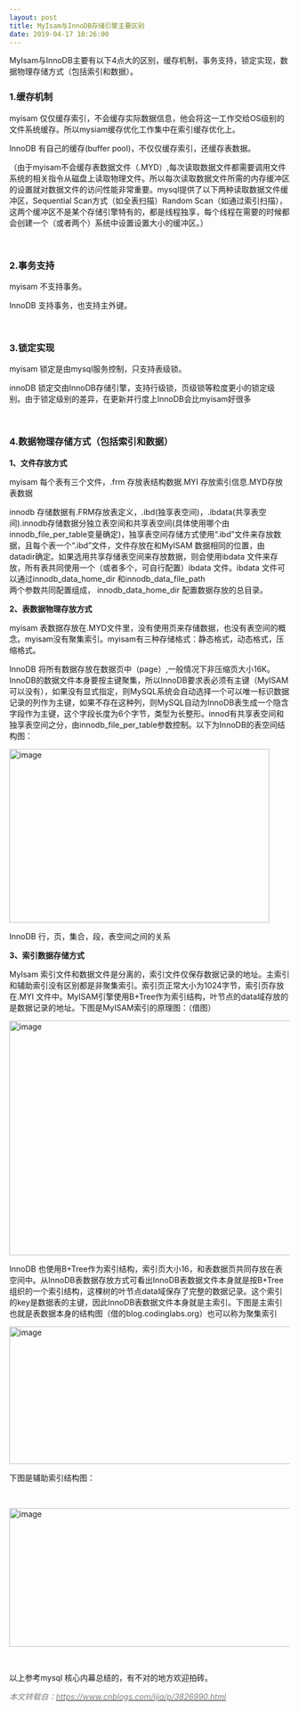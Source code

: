 ```yaml
---
layout: post
title: MyIsam与InnoDB存储引擎主要区别
date: 2019-04-17 10:26:00
---
```

<p>MyIsam与InnoDB主要有以下4点大的区别，缓存机制，事务支持，锁定实现，数据物理存储方式（包括索引和数据）。</p>
<h3>1.缓存机制</h3>
<p>myisam 仅仅缓存索引，不会缓存实际数据信息，他会将这一工作交给OS级别的文件系统缓存。所以mysiam缓存优化工作集中在索引缓存优化上。</p>
<p>InnoDB 有自己的缓存(buffer pool)，不仅仅缓存索引，还缓存表数据。</p>
<p>（由于myisam不会缓存表数据文件（.MYD）,每次读取数据文件都需要调用文件系统的相关指令从磁盘上读取物理文件。所以每次读取数据文件所需的内存缓冲区的设置就对数据文件的访问性能非常重要。mysql提供了以下两种读取数据文件缓冲区，Sequential Scan方式（如全表扫描）Random Scan（如通过索引扫描），这两个缓冲区不是某个存储引擎特有的，都是线程独享，每个线程在需要的时候都会创建一个（或者两个）系统中设置设置大小的缓冲区。）</p>
<p>&nbsp;</p>
<h3>2.事务支持</h3>
<p>myisam 不支持事务。</p>
<p>InnoDB 支持事务，也支持主外键。</p>
<p>&nbsp;</p>
<h3>3.锁定实现</h3>
<p>myisam 锁定是由mysql服务控制，只支持表级锁。</p>
<p>innoDB 锁定交由InnoDB存储引擎，支持行级锁，页级锁等粒度更小的锁定级别。由于锁定级别的差异，在更新并行度上InnoDB会比myisam好很多</p>
<p>&nbsp;</p>
<h3>4.数据物理存储方式（包括索引和数据）</h3>
<p><strong>1、文件存放方式</strong></p>
<p>myisam 每个表有三个文件，.frm 存放表结构数据.MYI 存放索引信息.MYD存放表数据</p>
<p>innodb 存储数据有.FRM存放表定义，.ibd(独享表空间)，.ibdata(共享表空间).innodb存储数据分独立表空间和共享表空间(具体使用哪个由innodb_file_per_table变量确定)，独享表空间存储方式使用&ldquo;.ibd&rdquo;文件来存放数据，且每个表一个&ldquo;.ibd&rdquo;文件，文件存放在和MyISAM 数据相同的位置，由datadir确定。如果选用共享存储表空间来存放数据，则会使用ibdata 文件来存放，所有表共同使用一个（或者多个，可自行配置）ibdata 文件。ibdata 文件可以通过innodb_data_home_dir 和innodb_data_file_path<br />两个参数共同配置组成， innodb_data_home_dir 配置数据存放的总目录。</p>
<p><strong>2、表数据物理存放方式</strong></p>
<p>myisam 表数据存放在.MYD文件里，没有使用页来存储数据，也没有表空间的概念。myisam没有聚集索引。myisam有三种存储格式：静态格式，动态格式，压缩格式。</p>
<p>InnoDB 将所有数据存放在数据页中（page）,一般情况下非压缩页大小16K。InnoDB的数据文件本身要按主键聚集，所以InnoDB要求表必须有主键（MyISAM可以没有），如果没有显式指定，则MySQL系统会自动选择一个可以唯一标识数据记录的列作为主键，如果不存在这种列，则MySQL自动为InnoDB表生成一个隐含字段作为主键，这个字段长度为6个字节，类型为长整形。innod有共享表空间和独享表空间之分，由innodb_file_per_table参数控制。以下为InnoDB的表空间结构图：</p>
<p><a href="https://images0.cnblogs.com/blog/648313/201407/061302400906410.png"><img title="image" src="https://images0.cnblogs.com/blog/648313/201407/061302412158854.png" alt="image" width="467" height="312" border="0" /></a></p>
<p>InnoDB 行，页，集合，段，表空间之间的关系</p>
<p><strong>3、索引数据存储方式</strong></p>
<p>MyIsam 索引文件和数据文件是分离的，索引文件仅保存数据记录的地址。主索引和辅助索引没有区别都是非聚集索引。索引页正常大小为1024字节，索引页存放在.MYI 文件中。MyISAM引擎使用B+Tree作为索引结构，叶节点的data域存放的是数据记录的地址。下图是MyISAM索引的原理图：（借图）</p>
<p><a href="https://images0.cnblogs.com/blog/648313/201407/061302418095968.png"><img title="image" src="https://images0.cnblogs.com/blog/648313/201407/061302422775811.png" alt="image" width="518" height="421" border="0" /></a></p>
<p>InnoDB 也使用B+Tree作为索引结构，索引页大小16，和表数据页共同存放在表空间中。从InnoDB表数据存放方式可看出InnoDB表数据文件本身就是按B+Tree组织的一个索引结构，这棵树的叶节点data域保存了完整的数据记录。这个索引的key是数据表的主键，因此InnoDB表数据文件本身就是主索引。下图是主索引也就是表数据本身的结构图（借的blog.codinglabs.org）也可以称为聚集索引</p>
<p><a href="https://images0.cnblogs.com/blog/648313/201407/061302426683397.png"><img title="image" src="https://images0.cnblogs.com/blog/648313/201407/061302430434211.png" alt="image" width="625" height="247" border="0" /></a></p>
<p>下图是辅助索引结构图：</p>
<p>&nbsp;</p>
<p><a href="https://images0.cnblogs.com/blog/648313/201407/061302434028255.png"><img title="image" src="https://images0.cnblogs.com/blog/648313/201407/061302437935840.png" alt="image" width="614" height="249" border="0" /></a></p>
<p>&nbsp;</p>
<p>以上参考mysql 核心内幕总结的，有不对的地方欢迎拍砖。</p>
<p><span style="color: #808080;"><em>本文转载自：<a href="https://www.cnblogs.com/ijia/p/3826990.html#4233076"><span style="color: #808080;">https://www.cnblogs.com/ijia/p/3826990.html</span></a></em></span></p>

